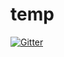 # temp

[![Gitter](https://badges.gitter.im/Join%20Chat.svg)](https://gitter.im/kevinawoo/temp?utm_source=badge&utm_medium=badge&utm_campaign=pr-badge&utm_content=badge)